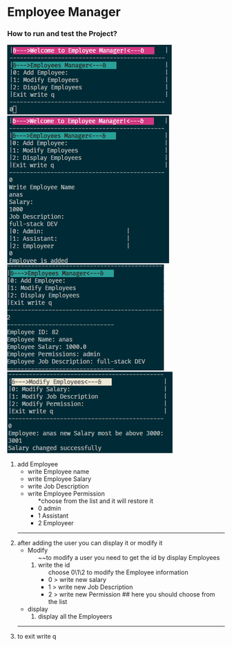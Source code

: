 # Employee Manager

### How to run and test the Project?
![Image description](./bin/images/starting.png)
![Image description](./bin/images/addEmp.png)
![Image description](./bin/images/display.png)
![Image description](./bin/images/salary.png)

<ol>
<li>add Employee
<ul>
<li>write Employee name
<li>write Employee Salary
<li>write Job Description
<li>write Employee Permission
<ul>
*choose from the list and it will restore it
<li>0 admin
<li>1 Assistant
<li>2 Employeer
</ul>
</ul>
<hr>
<li>after adding the user you can display it or modify it
<ul>
<li>Modify
<ol>
~~to modify a user you need to get the id by display Employees 
<li>write the id
<ul>
choose 0\1\2 to modify the Employee information
<li>0 > write new salary
<li>1 > write new Job Description
<li>2 > write new Permission ## here you should choose from the list
<ul>
</ol>
<li>display
<ol>
<li>display all the Employeers
</ol>
</ul>
<hr>
<li>to exit write q
</ol>
